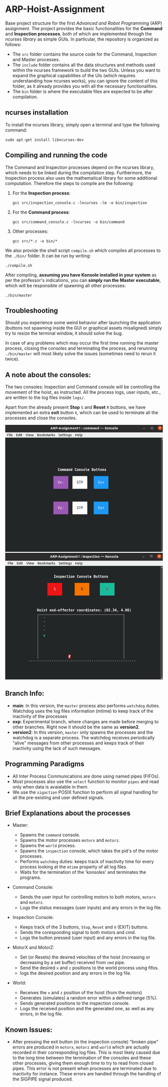 # ARP-Hoist-Assignment
Base project structure for the first *Advanced and Robot Programming* (ARP) assignment.
The project provides the basic functionalities for the **Command** and **Inspection processes**, both of which are implemented through the *ncurses library* as simple GUIs. In particular, the repository is organized as follows:
- The `src` folder contains the source code for the Command, Inspection and Master processes.
- The `include` folder contains all the data structures and methods used within the ncurses framework to build the two GUIs. Unless you want to expand the graphical capabilities of the UIs (which requires understanding how ncurses works), you can ignore the content of this folder, as it already provides you with all the necessary functionalities.
- The `bin` folder is where the executable files are expected to be after compilation.

## ncurses installation
To install the ncurses library, simply open a terminal and type the following command:
```console
sudo apt-get install libncurses-dev
```

## Compiling and running the code
The Command and Inspection processes depend on the ncurses library, which needs to be linked during the compilation step. Furthermore, the Inspection process also uses the mathematical library for some additional computation. Therefore the steps to compile are the following:
1. For the **Inspection process**:
	```console
	gcc src/inspection_console.c -lncurses -lm -o bin/inspection
	```
2. For the **Command process**:
	```console
	gcc src/command_console.c -lncurses -o bin/command
	```
3. Other processes:
	```console
	gcc src/*.c -o bin/*
	```
	
We also provide the shell script `compile.sh` which compiles all processes to the `./bin/` folder. It can be run by writing:
```console
./compile.sh
```

After compiling, **assuming you have Konsole installed in your system** as per the professor's indications, you can **simply run the Master executable**, which will be responsible of spawning all other processes:
```console
./bin/master
```

## Troubleshooting

Should you experience some weird behavior after launching the application (buttons not spawning inside the GUI or graphical assets misaligned) simply try to resize the terminal window, it should solve the bug.

In case of any problems which may occur the first time running the master process, closing the consoles and terminating the process, and rerunning `./bin/master` will most likely solve the issues (sometimes need to rerun it twice).

## A note about the consoles:

The two consoles: Inspection and Command console will be controlling the movement of the hoist, as instructed. All the process logs, user inputs, etc., are written to the log files inside `logs/`. 

Apart from the already present **Stop** `S` and **Reset** `R` buttons, we have implemented an extra **exit** button `X`, which can be used to terminate all the processes and close the consoles.

![Command Console](images/command_console.png)
![Inspection Console](images/inspection_console.png)

## Branch Info:

- **main**: In this version, the `master` process also performs `watchdog` duties. Watchdog uses the log files information (mtime) to keep track of the inactivity of the processes
- **exp**: Experimental branch, where changes are made before merging to other branches. Right now it should be the same as **version2**.
- **version2**: In this version, `master` only spawns the processes and the watchdog is a separate process. The watchdog receives periodically "alive" messages from other processes and keeps track of their inactivity using the lack of such messages. 


## Programming Paradigms

- All Inter Process Communications are done using named pipes (FIFOs).
- Most processes also use the `select` function to monitor `pipes` and read only when data is avaialable in them.
- We use the `sigaction` POSIX function to perform all signal handling for all the pre-existing and user defined signals.


## Brief Explanations about the processes

- Master: 
	- Spawns the `command` console.
	- Spawns the motor processes `motorx` and `motorz`.
	- Spawns the `world` process.
	- Spawns the `inspection` console, which takes the pid's of the motor processes.
	- Performs `watchdog` duties: keeps track of inactivity time for every process looking at the `mtime` property of all log files.
	- Waits for the termination of the 'konsoles' and terminates the programs.

- Command Console:
	- Sends the user input for controlling motors to both motors, `motorx` and `motorz`.
	- Logs the status messages (user inputs) and any errors in the log file.

- Inspection Console:
	- Keeps track of the 3 buttons, `Stop`, `Reset` and `X` (EXIT) buttons.
	- Sends the coresponding signal to both motors and cmd.
	- Logs the button pressed (user input) and any errors in the log file.

- MotorX and MotorZ:
	- Set (or Resets) the desired velocities of the hoist (increasing or decreasing by a set buffer) received from `cmd` pipe.
	- Send the desired `x` and `z` positions to the world process using fifos.
	- logs the desired position and any errors in the log file.

- World:
	- Receives the `x` and `z` position of the hoist (from the motors)
	- Generates (simulates) a random error within a defined range (5%).
	- Sends generated positions to the inspection console.
	- Logs the received position and the generated one, as well as any errors, in the log file.


## Known Issues:

- After pressing the exit button (in the inspection console) "broken pipe" errors are produced in `motorx`, `motorz` and `world` which are actually recorded in their corresponding log files. This is most likely caused due to the long time between the termination of the consoles and these other processes, giving them enough time to try to read from closed pipes. This error is not present when processes are terminated due to inactivity for instance. These errors are handled through the handling of the SIGPIPE signal produced.
